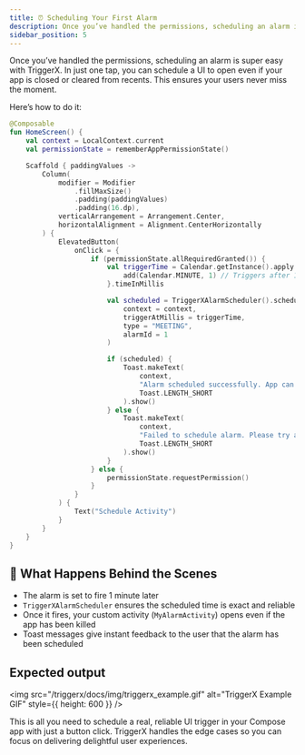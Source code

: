 ```yaml
---
title: ⏰ Scheduling Your First Alarm
description: Once you’ve handled the permissions, scheduling an alarm is super easy with TriggerX.
sidebar_position: 5
---
```


Once you’ve handled the permissions, scheduling an alarm is super easy with TriggerX. In just one
tap, you can schedule a UI to open even if your app is closed or cleared from recents. This ensures
your users never miss the moment.

Here’s how to do it:

```kotlin
@Composable
fun HomeScreen() {
    val context = LocalContext.current
    val permissionState = rememberAppPermissionState()

    Scaffold { paddingValues ->
        Column(
            modifier = Modifier
                .fillMaxSize()
                .padding(paddingValues)
                .padding(16.dp),
            verticalArrangement = Arrangement.Center,
            horizontalAlignment = Alignment.CenterHorizontally
        ) {
            ElevatedButton(
                onClick = {
                    if (permissionState.allRequiredGranted()) {
                        val triggerTime = Calendar.getInstance().apply {
                            add(Calendar.MINUTE, 1) // Triggers after 1 minute
                        }.timeInMillis

                        val scheduled = TriggerXAlarmScheduler().scheduleAlarm(
                            context = context,
                            triggerAtMillis = triggerTime,
                            type = "MEETING",
                            alarmId = 1
                        )

                        if (scheduled) {
                            Toast.makeText(
                                context,
                                "Alarm scheduled successfully. App can now be closed 🔔",
                                Toast.LENGTH_SHORT
                            ).show()
                        } else {
                            Toast.makeText(
                                context,
                                "Failed to schedule alarm. Please try again.",
                                Toast.LENGTH_SHORT
                            ).show()
                        }
                    } else {
                        permissionState.requestPermission()
                    }
                }
            ) {
                Text("Schedule Activity")
            }
        }
    }
}
```

## 🚀 What Happens Behind the Scenes

- The alarm is set to fire 1 minute later
- `TriggerXAlarmScheduler` ensures the scheduled time is exact and reliable
- Once it fires, your custom activity (`MyAlarmActivity`) opens even if the app has been killed
- Toast messages give instant feedback to the user that the alarm has been scheduled

## Expected output

<img src="/triggerx/docs/img/triggerx_example.gif" alt="TriggerX Example GIF" style={{ height: 600 }} />

This is all you need to schedule a real, reliable UI trigger in your Compose app with just a button
click. TriggerX handles the edge cases so you can focus on delivering delightful user experiences.

